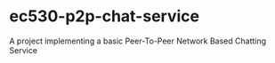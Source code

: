 # ec530-p2p-chat-service
A project implementing a basic Peer-To-Peer Network Based Chatting Service
